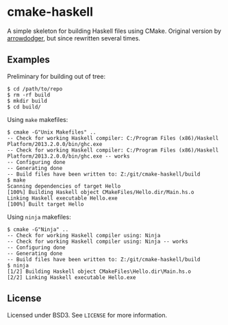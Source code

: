 # cmake-haskell

A simple skeleton for building Haskell files using CMake. Original version by
[arrowdodger](https://github.com/arrowdodger), but since rewritten several times.

## Examples

Preliminary for building out of tree:
```
$ cd /path/to/repo
$ rm -rf build
$ mkdir build
$ cd build/
```

Using `make` makefiles:
```
$ cmake -G"Unix Makefiles" ..
-- Check for working Haskell compiler: C:/Program Files (x86)/Haskell Platform/2013.2.0.0/bin/ghc.exe
-- Check for working Haskell compiler: C:/Program Files (x86)/Haskell Platform/2013.2.0.0/bin/ghc.exe -- works
-- Configuring done
-- Generating done
-- Build files have been written to: Z:/git/cmake-haskell/build
$ make
Scanning dependencies of target Hello
[100%] Building Haskell object CMakeFiles/Hello.dir/Main.hs.o
Linking Haskell executable Hello.exe
[100%] Built target Hello
```

Using `ninja` makefiles:
```
$ cmake -G"Ninja" ..
-- Check for working Haskell compiler using: Ninja
-- Check for working Haskell compiler using: Ninja -- works
-- Configuring done
-- Generating done
-- Build files have been written to: Z:/git/cmake-haskell/build
$ ninja
[1/2] Building Haskell object CMakeFiles\Hello.dir\Main.hs.o
[2/2] Linking Haskell executable Hello.exe
```

## License

Licensed under BSD3. See `LICENSE` for more information.

